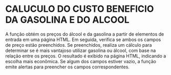 # CALUCULO DO CUSTO BENEFICIO DA GASOLINA E DO ALCOOL 



A função obtém os preços do álcool e da gasolina a partir de elementos de entrada em uma página HTML.
Em seguida, verifica se ambos os campos de preço estão preenchidos.
Se preenchidos, realiza um cálculo para determinar se é mais vantajoso utilizar gasolina ou álcool,
com base na relação entre os preços. O resultado é exibido na página HTML, indicando a escolha mais econômica.
Se algum dos campos estiver vazio, a função emite alertas para preencher os campos correspondentes.

